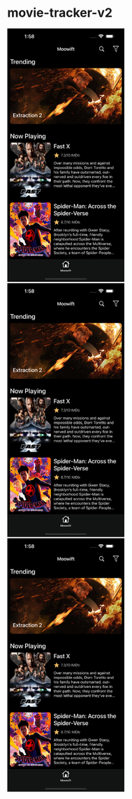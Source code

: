 # movie-tracker-v2



<img src="/Screenshots/home-screen.png" width="268">&emsp;<img src="/Screenshots/home-screen.png" width="268">&emsp;<img src="/Screenshots/home-screen.png" width="268">

